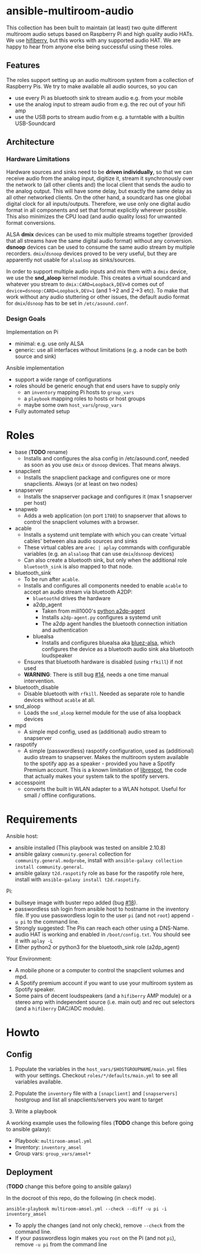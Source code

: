 # ansible-multiroom-audio
This collection has been built to maintain (at least) two quite different multiroom audio setups based on Raspberry Pi and high quality audio HATs. We use [hifiberry](https://www.hifiberry.com/), but this works with any supported audio HAT. We are happy to hear from anyone else being successful using these roles.

## Features 

The roles support setting up an audio multiroom system from a collection of Raspberry Pis. We try to make available all audio sources, so you can

* use every Pi as bluetooth sink to stream audio e.g. from your mobile
* use the analog input to stream audio from e.g. the rec out of your hifi amp
* use the USB ports to stream audio from e.g. a turntable with a builtin USB-Soundcard

## Architecture

### Hardware Limitations

Hardware sources and sinks need to be **driven individually**, so that we can receive audio from the analog input, digitize it, stream it synchronously 
over the network to (all other clients and) the local client that sends the audio to the analog output. This will have some delay,  but exactly the same delay 
as all other networked clients. On the other hand, a soundcard has one global digital clock for all inputs/outputs. Therefore, we use only one digital audio 
format in all components and set that format explicitly wherever possible. This also minimizes the CPU load (and audio quality loss) for unwanted format 
conversions.

ALSA **dmix** devices can be used to mix multiple streams together (provided that all streams have the same digital audio format) without any conversion. 
**dsnoop** devices can be used to consume the same audio stream by multiple recorders. `dmix`/`dsnoop` devices proved to be very useful, but they are
apparently not usable for `alsaloop` as sinks/sources.

In order to support multiple audio inputs and mix them with a `dmix` device, we use the **snd_aloop** 
kernel module. This creates a virtual soundcard and whatever you stream to `dmix:CARD=Loopback,DEV=0` comes out of `device=dsnoop:CARD=Loopback,DEV=1` 
(and 1->2 and 2->3 etc). To make that work without any audio stuttering or other issues, the default audio format for `dmix`/`dsnoop` has to be set
in `/etc/asound.conf`.

### Design Goals 
Implementation on Pi

* minimal: e.g. use only ALSA 
* generic: use all interfaces without limitations (e.g. a node can be both source and sink)

Ansible implementation

* support a wide range of configurations 
* roles should be generic enough that end users have to supply only
  * an `inventory` mapping Pi hosts to `group_vars`
  * a `playbook` mapping roles to hosts or host groups
  * maybe some own `host_vars`/`group_vars`
* Fully automated setup

# Roles
* base (**TODO** rename) 
  * Installs and configures the alsa config in /etc/asound.conf, needed as soon as you use `dmix` or `dsnoop` devices. That means always.
* snapclient
  * Installs the snapclient package and configures one or more snapclients. Always (or at least on two nodes)
* snapserver
  * Installs the snapserver package and configures it (max 1 snapserver per host)
* snapweb
  * Adds a web application (on port `1780`) to snapserver that allows to control the snapclient volumes with a browser.
* acable
  * Installs a systemd unit template with which you can create 'virtual cables' between alsa audio sources and sinks
  * These virtual cables are `arec | aplay` commands with configurable variables (e.g. an `alsaloop` that can use `dmix`/`dsnoop` devices)
  * Can also create a bluetooth sink, but only when the additional role `bluetooth_sink` is also mapped to that node.
* bluetooth_sink
  * To be run after `acable`.
  * Installs and configures all components needed to enable `acable`  to accept an audio stream via bluetooth A2DP:
    * `bluetoothd` drives the hardware
    * a2dp_agent
      * Taken from mill1000's [python a2dp-agent](https://gist.github.com/mill1000/74c7473ee3b4a5b13f6325e9994ff84c)
      * Installs `a2dp-agent.py` configures a systemd unit
      * The a2dp agent handles the bluetooth connection initiation and authentication
    * bluealsa
      * Installs and configures bluealsa aka [bluez-alsa](https://github.com/Arkq/bluez-alsa), which configures the device as a bluetooth audio sink aka bluetooth loudspeaker
  * Ensures that bluetooth hardware is disabled (using `rfkill`) if not used
  * **WARNING**: There is still bug [#14](https://github.com/Daenou/ansible-multiroom-audio/issues/14), needs a one time manual intervention. 
* bluetooth_disable
  * Disable bluetooth with `rfkill`. Needed as separate role to handle devices without `acable` at all.
* snd_aloop
  * Loads the `snd_aloop` kernel module for the use of alsa loopback devices
* mpd
  * A simple mpd config, used as (additional) audio stream to snapserver
* raspotify
  * A simple (passwordless) raspotify configuration, used as (additional) audio stream to snapserver. Makes the multiroom system available to the spotify app as a speaker - provided you have a Spotify Premium account. This is a known limitation of [librespot](https://github.com/librespot-org/librespot), the code that actually makes your system talk to the spotify servers.
* accesspoint
  * converts the built in WLAN adapter to a WLAN hotspot. Useful for small / offline configurations.

# Requirements
Ansible host:

* ansible installed (This playbook was tested on ansible 2.10.8)
* ansible galaxy `community.general` collection for `community.general.modprobe`, install with `ansible-galaxy collection install community.general`.
* ansible galaxy `t2d.raspotify` role as base for the raspotify role here, install with `ansible-galaxy install t2d.raspotify`.

Pi:

* bullseye image with buster repo added (bug [#18](https://github.com/Daenou/ansible-multiroom-audio/issues/18)).
* passwordless ssh login from ansible host to hostname in the inventory file. If you use passwordless login to the user `pi` (and not `root`) append `-u pi` to the command line.
* Strongly suggested: The Pis can reach each other using a DNS-Name.
* audio HAT is working and enabled in `/boot/config.txt`. You should see it with `aplay -L`
* Either python2 or python3 for the bluetooth_sink role (a2dp_agent) 

Your Environment:
* A mobile phone or a computer to control the snapclient volumes and mpd.
* A Spotify premium account if you want to use your multiroom system as Spotify speaker.
* Some pairs of decent loudspeakers (and a `hifiberry` AMP module) or a stereo amp with independent source (i.e. main out) and rec out selectors (and a `hifiberry` DAC/ADC module). 

# Howto
## Config
1) Populate the variables in the `host_vars/$HOSTGROUPNAME/main.yml` files with your settings. Checkout `roles/*/defaults/main.yml` to see all variables available.

2) Populate the `inventory` file with a `[snapclient]` and `[snapservers]` hostgroup and list all snapclients/servers you want to target
3) Write a playbook

A working example uses the following files (**TODO** change this before going to ansible galaxy):
* Playbook: `multiroom-amsel.yml`
* Inventory: `inventory_amsel`
* Group vars: `group_vars/amsel*`

## Deployment
(**TODO** change this before going to ansible galaxy)

In the docroot of this repo, do the following (in check mode). 

```
ansible-playbook multiroom-amsel.yml --check --diff -u pi -i inventory_amsel
```

* To apply the changes (and not only check), remove `--check` from the command line. 
* If your passwordless login makes you `root` on the Pi (and not `pi`), remove `-u pi` from the command line
